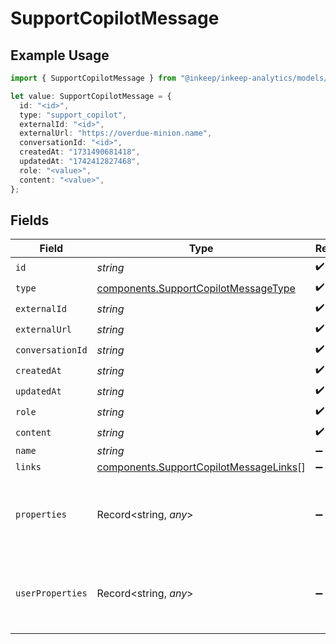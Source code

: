# SupportCopilotMessage

## Example Usage

```typescript
import { SupportCopilotMessage } from "@inkeep/inkeep-analytics/models/components";

let value: SupportCopilotMessage = {
  id: "<id>",
  type: "support_copilot",
  externalId: "<id>",
  externalUrl: "https://overdue-minion.name",
  conversationId: "<id>",
  createdAt: "1731490681418",
  updatedAt: "1742412827468",
  role: "<value>",
  content: "<value>",
};
```

## Fields

| Field                                                                                            | Type                                                                                             | Required                                                                                         | Description                                                                                      |
| ------------------------------------------------------------------------------------------------ | ------------------------------------------------------------------------------------------------ | ------------------------------------------------------------------------------------------------ | ------------------------------------------------------------------------------------------------ |
| `id`                                                                                             | *string*                                                                                         | :heavy_check_mark:                                                                               | N/A                                                                                              |
| `type`                                                                                           | [components.SupportCopilotMessageType](../../models/components/supportcopilotmessagetype.md)     | :heavy_check_mark:                                                                               | N/A                                                                                              |
| `externalId`                                                                                     | *string*                                                                                         | :heavy_check_mark:                                                                               | N/A                                                                                              |
| `externalUrl`                                                                                    | *string*                                                                                         | :heavy_check_mark:                                                                               | N/A                                                                                              |
| `conversationId`                                                                                 | *string*                                                                                         | :heavy_check_mark:                                                                               | N/A                                                                                              |
| `createdAt`                                                                                      | *string*                                                                                         | :heavy_check_mark:                                                                               | N/A                                                                                              |
| `updatedAt`                                                                                      | *string*                                                                                         | :heavy_check_mark:                                                                               | N/A                                                                                              |
| `role`                                                                                           | *string*                                                                                         | :heavy_check_mark:                                                                               | N/A                                                                                              |
| `content`                                                                                        | *string*                                                                                         | :heavy_check_mark:                                                                               | N/A                                                                                              |
| `name`                                                                                           | *string*                                                                                         | :heavy_minus_sign:                                                                               | N/A                                                                                              |
| `links`                                                                                          | [components.SupportCopilotMessageLinks](../../models/components/supportcopilotmessagelinks.md)[] | :heavy_minus_sign:                                                                               | N/A                                                                                              |
| `properties`                                                                                     | Record<string, *any*>                                                                            | :heavy_minus_sign:                                                                               | A customizable collection of custom properties or attributes.                                    |
| `userProperties`                                                                                 | Record<string, *any*>                                                                            | :heavy_minus_sign:                                                                               | A customizable collection of custom properties or attributes.                                    |